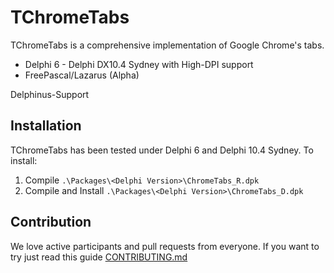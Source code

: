 # TChromeTabs

TChromeTabs is a comprehensive implementation of Google Chrome's tabs.

- Delphi 6 - Delphi DX10.4 Sydney with High-DPI support
- FreePascal/Lazarus (Alpha)

Delphinus-Support

## Installation

TChromeTabs has been tested under Delphi 6 and Delphi 10.4 Sydney. To install:

1. Compile `.\Packages\<Delphi Version>\ChromeTabs_R.dpk`
2. Compile and Install `.\Packages\<Delphi Version>\ChromeTabs_D.dpk`

## Contribution

We love active participants and pull requests from everyone. If you want to try just read this guide [CONTRIBUTING.md](./CONTRIBUTING.md)

